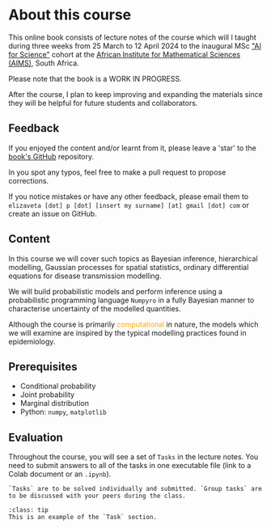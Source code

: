 # About this course

This online book consists of lecture notes of the course which will I taught during three weeks from 25 March to 12 April 2024 to the inaugural MSc ["AI for Science"](https://ai.aims.ac.za/) cohort at the [African Institute for Mathematical Sciences (AIMS)](https://aims.ac.za/), South Africa. 

Please note that the book is a WORK IN PROGRESS.

After the course, I plan to keep improving and expanding the materials since they will be helpful for future students and collaborators.

## Feedback

If you enjoyed the content and/or learnt from it, please leave a 'star' to the [book's GitHub](https://github.com/elizavetasemenova/prob-epi) repository.

In you spot any typos, feel free to make a pull request to propose corrections.

If you notice mistakes or have any other feedback, please email them to `elizaveta [dot] p [dot] [insert my surname] [at] gmail [dot] com` or create an issue on GitHub.

## Content

In this course we will cover such topics as Bayesian inference, hierarchical modelling, Gaussian processes for spatial statistics, ordinary differential equations for disease transmission modelling. 

We will build probabilistic models and perform inference using a probabilistic programming language `Numpyro`  in a fully Bayesian manner to characterise uncertainty of the modelled quantities.

Although the course is primarily <span style="color:orange">computational</span> in nature, the models which we will examine are inspired by the typical modelling practices found in epidemiology.


## Prerequisites

- Conditional probability
- Joint probability
- Marginal distribution
- Python: `numpy`, `matplotlib`

## Evaluation

Throughout the course, you will see a set of `Tasks` in the lecture notes. You need to submit answers to all of the tasks in one executable file (link to a Colab document or an `.ipynb`).

```{margin}
`Tasks` are to be solved individually and submitted. `Group tasks` are to be discussed with your peers during the class.
```

`````{admonition} Task
:class: tip
This is an example of the `Task` section.
`````

